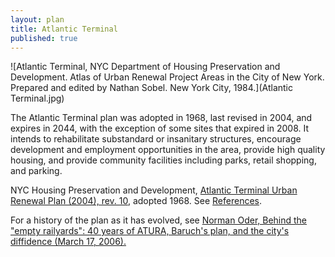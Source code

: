```yaml
---
layout: plan
title: Atlantic Terminal
published: true
---
```


<!---![Atlantic Terminal, NYC Department of Housing Preservation and Development. Community Development Progress Report: 1968. Prepared and edited by Nathan Sobel. New York City, 1968.](Atlantic Terminal 1968 I.png)
![Atlantic Terminal, NYC Department of Housing Preservation and Development. Community Development Progress Report: 1968. Prepared and edited by Nathan Sobel. New York City, 1968.](Atlantic Terminal 1968 II.png)
![Atlantic Terminal, NYC Department of Housing Preservation and Development. Community Development Progress Report: 1968. Prepared and edited by Nathan Sobel. New York City, 1968.](Atlantic Terminal 1968 III.png)
![Atlantic Terminal, NYC Department of Housing Preservation and Development. Community Development Progress Report: 1968. Prepared and edited by Nathan Sobel. New York City, 1968.](Atlantic Terminal 1968 IV.png)-->
![Atlantic Terminal, NYC Department of Housing Preservation and Development. Atlas of Urban Renewal Project Areas in the City of New York. Prepared and edited by Nathan Sobel. New York City, 1984.](Atlantic Terminal.jpg)

The Atlantic Terminal plan was adopted in 1968, last revised in 2004, and expires in 2044, with the exception of some sites that expired in 2008. It intends to rehabilitate substandard or insanitary structures, encourage development and employment opportunities in the area, provide high quality housing, and provide community facilities including parks, retail shopping, and parking.

NYC Housing Preservation and Development, [Atlantic Terminal Urban Renewal Plan (2004), rev. 10](https://www.nyc.gov/assets/hpd/downloads/pdfs/services/atlantic-trminal-tenth-amended-urp.pdf), adopted 1968. See [References](http://www.urbanreviewer.org/#page=references.html).

For a history of the plan as it has evolved, see [Norman Oder, Behind the "empty railyards": 40 years of ATURA, Baruch's plan, and the city's diffidence (March 17, 2006).](http://atlanticyardsreport.blogspot.com/2006/03/behind-empty-railyards-40-years-of.html)
